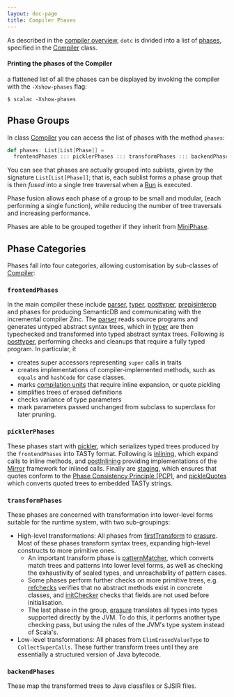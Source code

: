 ```yaml
---
layout: doc-page
title: Compiler Phases
---
```


As described in the [compiler overview](lifecycle.md#phases), `dotc` is divided into a list of [phases][Phase],
specified in the [Compiler] class.

#### Printing the phases of the Compiler

a flattened list of all the phases can be displayed by invoking
the compiler with the `-Xshow-phases` flag:
```
$ scalac -Xshow-phases
```

## Phase Groups

In class [Compiler] you can access the list of phases with the method `phases`:

```scala
def phases: List[List[Phase]] =
  frontendPhases ::: picklerPhases ::: transformPhases ::: backendPhases
```

You can see that phases are actually grouped into sublists, given by the signature
`List[List[Phase]]`; that is, each sublist forms a phase group that is then *fused* into a
single tree traversal when a [Run] is executed.

Phase fusion allows each phase of a group to be small and modular,
(each performing a single function), while reducing the number of tree traversals
and increasing performance.

Phases are able to be grouped together if they inherit from [MiniPhase].

## Phase Categories

Phases fall into four categories, allowing customisation by sub-classes of [Compiler]:

### `frontendPhases`
In the main compiler these include [parser], [typer], [posttyper],
[prepjsinterop] and phases for producing SemanticDB and communicating with the
incremental compiler Zinc.
The [parser] reads source programs and generates untyped abstract syntax trees, which
in [typer] are then typechecked and transformed into typed abstract syntax trees.
Following is [posttyper], performing checks and cleanups that require a fully typed program.
In particular, it
- creates super accessors representing `super` calls in traits
- creates implementations of compiler-implemented methods,
such as `equals` and `hashCode` for case classes.
- marks [compilation units][CompilationUnit] that require inline expansion, or quote pickling
- simplifies trees of erased definitions
- checks variance of type parameters
- mark parameters passed unchanged from subclass to superclass for later pruning.

### `picklerPhases`
These phases start with [pickler], which serializes typed trees
produced by the `frontendPhases` into TASTy format. Following is [inlining],
which expand calls to inline methods, and [postInlining] providing implementations
of the [Mirror] framework for inlined calls.
Finally are [staging], which ensures that quotes conform to the
[Phase Consistency Principle (PCP)][PCP], and [pickleQuotes] which converts quoted
trees to embedded TASTy strings.

### `transformPhases`
These phases are concerned with transformation into lower-level forms
suitable for the runtime system, with two sub-groupings:
- High-level transformations: All phases from [firstTransform] to [erasure].
  Most of these phases transform syntax trees, expanding high-level constructs
  to more primitive ones.
  - An important transform phase is [patternMatcher], which converts match
    trees and patterns into lower level forms, as well as checking the
    exhaustivity of sealed types, and unreachability of pattern cases.
  - Some phases perform further checks on more primitive trees,
    e.g. [refchecks] verifies that no abstract methods exist in concrete classes,
    and [initChecker] checks that fields are not used before initialisation.
  - The last phase in the group, [erasure] translates all
    types into types supported directly by the JVM. To do this, it performs
    another type checking pass, but using the rules of the JVM's type system
    instead of Scala's.
- Low-level transformations: All phases from `ElimErasedValueType` to
  `CollectSuperCalls`. These further transform trees until they are essentially a
  structured version of Java bytecode.

### `backendPhases`
These map the transformed trees to Java classfiles or SJSIR files.

[CompilationUnit]: https://github.com/scala/scala3/blob/master/compiler/src/dotty/tools/dotc/CompilationUnit.scala
[Compiler]: https://github.com/scala/scala3/blob/master/compiler/src/dotty/tools/dotc/Compiler.scala
[Phase]: https://github.com/scala/scala3/blob/master/compiler/src/dotty/tools/dotc/core/Phases.scala
[MiniPhase]: https://github.com/scala/scala3/blob/master/compiler/src/dotty/tools/dotc/transform/MegaPhase.scala
[Run]: https://github.com/scala/scala3/blob/master/compiler/src/dotty/tools/dotc/Run.scala
[parser]: https://github.com/scala/scala3/blob/master/compiler/src/dotty/tools/dotc/parsing/ParserPhase.scala
[typer]: https://github.com/scala/scala3/blob/master/compiler/src/dotty/tools/dotc/typer/TyperPhase.scala
[posttyper]: https://github.com/scala/scala3/blob/master/compiler/src/dotty/tools/dotc/transform/PostTyper.scala
[prepjsinterop]: https://github.com/scala/scala3/blob/master/compiler/src/dotty/tools/dotc/transform/sjs/PrepJSInterop.scala
[pickler]: https://github.com/scala/scala3/blob/master/compiler/src/dotty/tools/dotc/transform/Pickler.scala
[inlining]: https://github.com/scala/scala3/blob/master/compiler/src/dotty/tools/dotc/transform/Inlining.scala
[postInlining]: https://github.com/scala/scala3/blob/master/compiler/src/dotty/tools/dotc/transform/PostInlining.scala
[staging]: https://github.com/scala/scala3/blob/master/compiler/src/dotty/tools/dotc/transform/Staging.scala
[pickleQuotes]: https://github.com/scala/scala3/blob/master/compiler/src/dotty/tools/dotc/transform/PickleQuotes.scala
[refchecks]: https://github.com/scala/scala3/blob/master/compiler/src/dotty/tools/dotc/typer/RefChecks.scala
[initChecker]: https://github.com/scala/scala3/blob/master/compiler/src/dotty/tools/dotc/transform/init/Checker.scala
[firstTransform]: https://github.com/scala/scala3/blob/master/compiler/src/dotty/tools/dotc/transform/FirstTransform.scala
[patternMatcher]: https://github.com/scala/scala3/blob/master/compiler/src/dotty/tools/dotc/transform/PatternMatcher.scala
[erasure]: https://github.com/scala/scala3/blob/master/compiler/src/dotty/tools/dotc/transform/Erasure.scala
[Mirror]: https://github.com/scala/scala3/blob/master/library/src/scala/deriving/Mirror.scala
[PCP]: ../../reference/metaprogramming/macros.md#the-phase-consistency-principle

